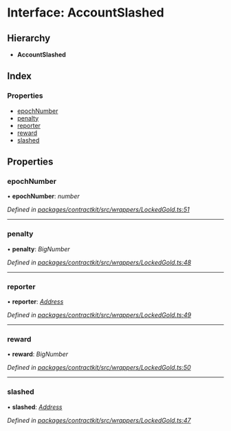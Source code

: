 # Interface: AccountSlashed

## Hierarchy

* **AccountSlashed**

## Index

### Properties

* [epochNumber](_wrappers_lockedgold_.accountslashed.md#epochnumber)
* [penalty](_wrappers_lockedgold_.accountslashed.md#penalty)
* [reporter](_wrappers_lockedgold_.accountslashed.md#reporter)
* [reward](_wrappers_lockedgold_.accountslashed.md#reward)
* [slashed](_wrappers_lockedgold_.accountslashed.md#slashed)

## Properties

###  epochNumber

• **epochNumber**: *number*

*Defined in [packages/contractkit/src/wrappers/LockedGold.ts:51](https://github.com/celo-org/celo-monorepo/blob/master/packages/contractkit/src/wrappers/LockedGold.ts#L51)*

___

###  penalty

• **penalty**: *BigNumber*

*Defined in [packages/contractkit/src/wrappers/LockedGold.ts:48](https://github.com/celo-org/celo-monorepo/blob/master/packages/contractkit/src/wrappers/LockedGold.ts#L48)*

___

###  reporter

• **reporter**: *[Address](../modules/_base_.md#address)*

*Defined in [packages/contractkit/src/wrappers/LockedGold.ts:49](https://github.com/celo-org/celo-monorepo/blob/master/packages/contractkit/src/wrappers/LockedGold.ts#L49)*

___

###  reward

• **reward**: *BigNumber*

*Defined in [packages/contractkit/src/wrappers/LockedGold.ts:50](https://github.com/celo-org/celo-monorepo/blob/master/packages/contractkit/src/wrappers/LockedGold.ts#L50)*

___

###  slashed

• **slashed**: *[Address](../modules/_base_.md#address)*

*Defined in [packages/contractkit/src/wrappers/LockedGold.ts:47](https://github.com/celo-org/celo-monorepo/blob/master/packages/contractkit/src/wrappers/LockedGold.ts#L47)*
